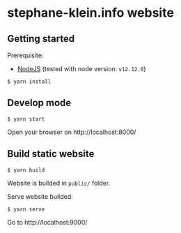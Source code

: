 # stephane-klein.info website

## Getting started

Prerequisite:

- [NodeJS](https://nodejs.org/en/) (tested with node version: `v12.12.0`)

```
$ yarn install
```

## Develop mode

```
$ yarn start
```

Open your browser on http://localhost:8000/


## Build static website

```
$ yarn build
```

Website is builded in `public/` folder.

Serve website builded:

```
$ yarn serve
```

Go to http://localhost:9000/
